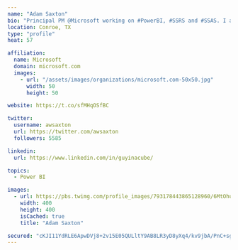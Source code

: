```yaml
---
name: "Adam Saxton"
bio: "Principal PM @Microsoft working on #PowerBI, #SSRS and #SSAS. I also go by @GuyInACube"
location: Conroe, TX
type: "profile"
heat: 57

affiliation:
  name: Microsoft
  domain: microsoft.com
  images:
    - url: "/assets/images/organizations/microsoft.com-50x50.jpg"
      width: 50
      height: 50

website: https://t.co/sfMHqOSfBC

twitter:
  username: awsaxton
  url: https://twitter.com/awsaxton
  followers: 5585

linkedin:
  url: https://www.linkedin.com/in/guyinacube/

topics:
  - Power BI

images:
  - url: https://pbs.twimg.com/profile_images/793178443865128960/6MtOhub__400x400.jpg
    width: 400
    height: 400
    isCached: true
    title: "Adam Saxton"

secured: "cKJI11YdRLE6ApwDVj8+2v15E05QULltY9AB8LR3yD8yXq4/kv9jbA/PnC+sgjIIBNn9IQznlLzyfS2g5K2b5NMMu5lzDfy+/9e9f/ZQSKuH2UjOhN7PIcLeAYd16fMmesAOjk5LWd2XjRQEBg5mHiLE3+0zh36cQTZMYkgPhU6dSyxgdtl4G+BhsXvsoqnQn3hgHC6GWtLLBwsS7p36bo/w7/n7aoe31IFuYZcxfixH+PW5byuiUHD6QAh2/QijBRk2VIeuhZUItXZZhGWBKdS80lQA7rTej0snEHlpfLbmAIdNY600c3YE4nQAFd1HGZ2l6fHAZyd1THDZ3ECNF86MuUvuMueIJSNgy7f9OoeHar8wwqlOkbWqpwcKxJABqFJ+SlNOrLAY1XhlMnsQIUr1t43swBei+rLFhB17Qo8=;h/yobl4bake/qFMXwRbpGA=="
---
```


